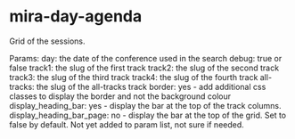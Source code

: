 # mira-day-agenda
Grid of the sessions. 

  Params:
  day: the date of the conference used in the search
  debug: true or false
  track1: the slug of the first track
  track2: the slug of the second track
  track3: the slug of the third track
  track4: the slug of the fourth track
  all-tracks: the slug of the all-tracks track
  border: yes - add additional css classes to display the border and not the background colour
  display_heading_bar: yes - display the bar at the top of the track columns. 
  display_heading_bar_page: no - display the bar at the top of the grid. Set to false by default. Not yet added to param list, not sure if needed.